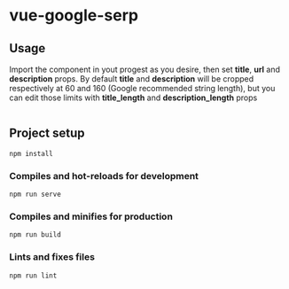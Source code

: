 # vue-google-serp

## Usage 
Import the component in yout progest as you desire, then set __title__, __url__ and __description__ props. 
By default __title__ and __description__ will be cropped respectively at 60 and 160 (Google recommended string length), but you can edit those limits with __title_length__ and __description_length__ props
```

```

## Project setup
```
npm install
```

### Compiles and hot-reloads for development
```
npm run serve
```

### Compiles and minifies for production
```
npm run build
```

### Lints and fixes files
```
npm run lint
```
